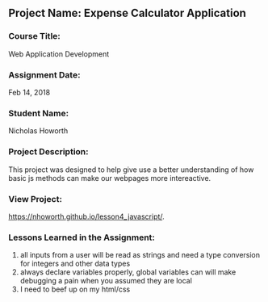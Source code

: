 ## Project Name:  Expense Calculator Application

### Course Title:
Web Application Development

### Assignment Date:  
Feb 14, 2018

### Student Name:  
Nicholas Howorth

### Project Description:
This project was designed to help give use a better understanding of how basic js methods
can make our webpages more intereactive.

### View Project:
https://nhoworth.github.io/lesson4_javascript/.

### Lessons Learned in the Assignment:
1. all inputs from a user will be read as strings and need a type conversion for integers and other data types
2. always declare variables properly, global variables can will make debugging a pain when you assumed they are local 
3. I need to beef up on my html/css



